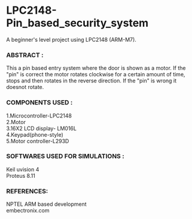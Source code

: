 # LPC2148-Pin_based_security_system
A beginner's level project using LPC2148 (ARM-M7).

### ABSTRACT :<br>
This a pin based entry system where the door is shown as a motor. If the "pin" is correct the motor rotates clockwise for a certain amount of time, stops and then rotates in the reverse direction. If the "pin" is wrong it doesnot rotate.

### COMPONENTS USED :<br>
1.Microcontroller-LPC2148<br>
2.Motor<br>
3.16X2 LCD display- LM016L<br>
4.Keypad(phone-style)<br>
5.Motor controller-L293D<br>

### SOFTWARES USED FOR SIMULATIONS :
Keil uvision 4 <br>
Proteus 8.11

### REFERENCES:
NPTEL ARM based development<br>
embectronix.com
